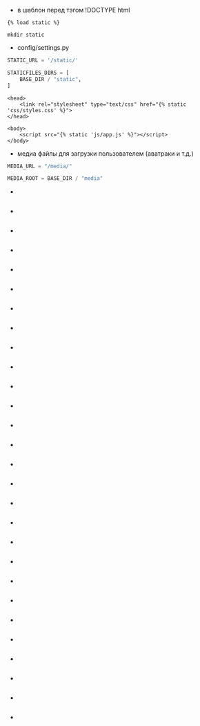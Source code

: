 * в шаблон перед тэгом !DOCTYPE html
```
{% load static %}
```
```
mkdir static
```
* config/settings.py
```python
STATIC_URL = '/static/'

STATICFILES_DIRS = [
    BASE_DIR / "static",
]
```
```
<head>
    <link rel="stylesheet" type="text/css" href="{% static 'css/styles.css' %}">
</head>
```
```
<body>
    <script src="{% static 'js/app.js' %}"></script>
</body>
```
* медиа файлы для загрузки пользователем (аватраки и т.д.)
```python
MEDIA_URL = "/media/"

MEDIA_ROOT = BASE_DIR / "media"
```
* 
```

```
* 
```

```
* 
```

```
* 
```

```
* 
```

```
* 
```

```
* 
```

```
* 
```

```
* 
```

```
* 
```

```
* 
```

```
* 
```

```
* 
```

```
* 
```

```
* 
```

```
* 
```

```
* 
```

```
* 
```

```
* 
```

```
* 
```

```
* 
```

```
* 
```

```
* 
```

```
* 
```

```
* 
```

```
* 
```

```
* 
```

```
* 
```

